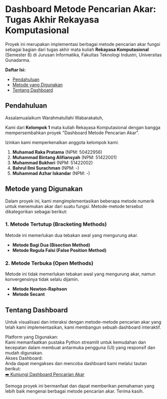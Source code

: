# **Dashboard Metode Pencarian Akar: Tugas Akhir Rekayasa Komputasional**

Proyek ini merupakan implementasi berbagai metode pencarian akar fungsi sebagai bagian dari tugas akhir mata kuliah **Rekayasa Komputasional** (Semester 6\) di Jurusan Informatika, Fakultas Teknologi Industri, Universitas Gunadarma.

**Daftar Isi:**

* [Pendahuluan](#bookmark=id.92xj3dz22mt1)  
* [Metode yang Digunakan](#bookmark=id.1xeo7uv6w18g)  
* [Tentang Dashboard](#bookmark=id.aev02fdxlqu1)

## **Pendahuluan**

Assalamualaikum Warahmatullahi Wabarakatuh,

Kami dari **Kelompok 1** mata kuliah Rekayasa Komputasional dengan bangga mempersembahkan proyek "Dashboard Metode Pencarian Akar".

Izinkan kami memperkenalkan anggota kelompok kami:

1. **Muhamad Raka Pratama** (NPM: 50422956\)  
2. **Muhammad Bintang Alifiansyah** (NPM: 51422001\)  
3. **Muhammad Bukhori** (NPM: 51422002\)  
4. **Bahrul Ilmi Surachman** (NPM: \-)  
5. **Muhammad Azhar Iskandar** (NPM: \-)

## **Metode yang Digunakan**

Dalam proyek ini, kami mengimplementasikan beberapa metode numerik untuk menemukan akar dari suatu fungsi. Metode-metode tersebut dikategorikan sebagai berikut:

### **1\. Metode Tertutup (Bracketing Methods)**

Metode ini memerlukan dua tebakan awal yang mengurung akar.

* **Metode Bagi Dua (Bisection Method)**  
* **Metode Regula Falsi (False Position Method)**

### **2\. Metode Terbuka (Open Methods)**

Metode ini tidak memerlukan tebakan awal yang mengurung akar, namun konvergensinya tidak selalu dijamin.

* **Metode Newton-Raphson**  
* **Metode Secant**

## **Tentang Dashboard**

Untuk visualisasi dan interaksi dengan metode-metode pencarian akar yang telah kami implementasikan, kami membangun sebuah dashboard interaktif.

Platform yang Digunakan:  
Kami memanfaatkan pustaka Python streamlit untuk kemudahan dan kecepatan dalam membuat antarmuka pengguna (UI) yang responsif dan mudah digunakan.  
Akses Dashboard:  
Anda dapat mengakses dan mencoba dashboard kami melalui tautan berikut:  
[➡️ Kunjungi Dashboard Pencarian Akar](https://dashboard-metode-pencarian-akar-kelompok-1-3ia12.streamlit.app/)

Semoga proyek ini bermanfaat dan dapat memberikan pemahaman yang lebih baik mengenai berbagai metode pencarian akar. Terima kasih.